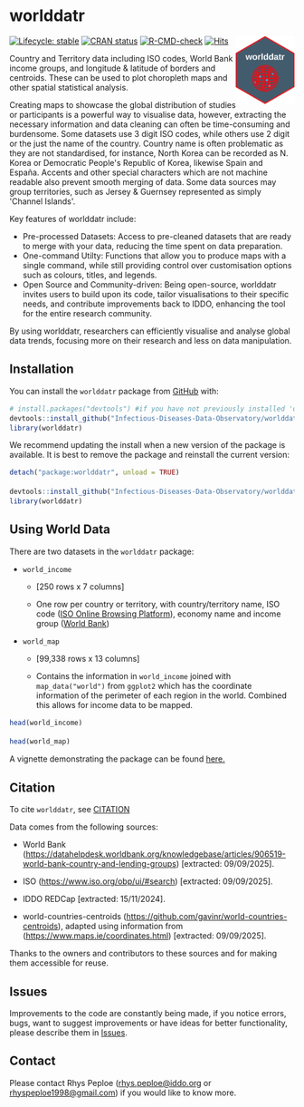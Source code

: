 # worlddatr

<!-- badges: start -->

<img src="man/figures/worlddatr_logo.png" align="right" height="120"/>

[![Lifecycle: stable](https://img.shields.io/badge/lifecycle-stable-green.svg)](https://lifecycle.r-lib.org/articles/stages.html#stable) 
[![CRAN status](https://www.r-pkg.org/badges/version/iddoverse)](https://CRAN.R-project.org/package=iddoverse) 
[![R-CMD-check](https://github.com/taxonomicallyinformedannotation/tima/actions/workflows/R-CMD-check.yaml/badge.svg)](https://github.com/taxonomicallyinformedannotation/tima/actions/workflows/R-CMD-check.yaml) 
[![Hits](https://hits.seeyoufarm.com/api/count/incr/badge.svg?url=https%3A%2F%2Finfectious-diseases-data-observatory.github.io%2Fworlddatr%2F&count_bg=%2314B1E7&title_bg=%23555555&icon=&icon_color=%23E7E7E7&title=hits&edge_flat=false)](https://hits.seeyoufarm.com)

<!-- badges: end -->

Country and Territory data including ISO codes, World Bank income groups, and longitude & latitude of borders and centroids. These can be used to plot choropleth maps and other spatial statistical analysis.

Creating maps to showcase the global distribution of studies or participants is a powerful way to visualise data, however, extracting the necessary information and data cleaning can often be time-consuming and burdensome. Some datasets use 3 digit ISO codes, while others use 2 digit or the just the name of the country. Country name is often problematic as they are not standardised, for instance, North Korea can be recorded as N. Korea or Democratic People's Republic of Korea, likewise Spain and España. Accents and other special characters which are not machine readable also prevent smooth merging of data. Some data sources may group territories, such as Jersey & Guernsey represented as simply 'Channel Islands'.

Key features of worlddatr include:

-   Pre-processed Datasets: Access to pre-cleaned datasets that are ready to merge with your data, reducing the time spent on data preparation.
-   One-command Utilty: Functions that allow you to produce maps with a single command, while still providing control over customisation options such as colours, titles, and legends.
-   Open Source and Community-driven: Being open-source, worlddatr invites users to build upon its code, tailor visualisations to their specific needs, and contribute improvements back to IDDO, enhancing the tool for the entire research community.

By using worlddatr, researchers can efficiently visualise and analyse global data trends, focusing more on their research and less on data manipulation.

## Installation

You can install the `worlddatr` package from [GitHub](https://github.com/Infectious-Diseases-Data-Observatory/worlddatr) with:

``` r
# install.packages("devtools") #if you have not previously installed 'devtools' on your machine
devtools::install_github("Infectious-Diseases-Data-Observatory/worlddatr", dependencies = TRUE, build_vignettes = TRUE)
library(worlddatr)
```

We recommend updating the install when a new version of the package is available. It is best to remove the package and reinstall the current version:

``` r
detach("package:worlddatr", unload = TRUE)

devtools::install_github("Infectious-Diseases-Data-Observatory/worlddatr", dependencies = TRUE, build_vignettes = TRUE)
library(worlddatr)
```

## Using World Data

There are two datasets in the `worlddatr` package:

-   `world_income`

    -   [250 rows x 7 columns]

    -   One row per country or territory, with country/territory name, ISO code ([ISO Online Browsing Platform](https://www.iso.org/obp/ui/#search)), economy name and income group ([World Bank](https://datahelpdesk.worldbank.org/knowledgebase/articles/906519-world-bank-country-and-lending-groups))

-   `world_map`

    -   [99,338 rows x 13 columns]

    -   Contains the information in `world_income` joined with `map_data("world")` from `ggplot2` which has the coordinate information of the perimeter of each region in the world. Combined this allows for income data to be mapped.

``` r
head(world_income)

head(world_map)
```

A vignette demonstrating the package can be found [here.](https://infectious-diseases-data-observatory.github.io/worlddatr/articles/worlddatr.html)

## Citation

To cite `worlddatr`, see [CITATION](https://github.com/Infectious-Diseases-Data-Observatory/worlddatr/blob/main/inst/CITATION)

Data comes from the following sources:

-   World Bank (<https://datahelpdesk.worldbank.org/knowledgebase/articles/906519-world-bank-country-and-lending-groups>) [extracted: 09/09/2025].

-   ISO (<https://www.iso.org/obp/ui/#search>) [extracted: 09/09/2025].

-   IDDO REDCap [extracted: 15/11/2024].

-   world-countries-centroids (<https://github.com/gavinr/world-countries-centroids>), adapted using information from (<https://www.maps.ie/coordinates.html>) [extracted: 09/09/2025].

Thanks to the owners and contributors to these sources and for making them accessible for reuse.

## Issues

Improvements to the code are constantly being made, if you notice errors, bugs, want to suggest improvements or have ideas for better functionality, please describe them in [Issues](https://github.com/Infectious-Diseases-Data-Observatory/worlddatr/issues).

## Contact

Please contact Rhys Peploe ([rhys.peploe\@iddo.org](mailto:rhys.peploe@iddo.org) or [rhyspeploe1998\@gmail.com](mailto:rhyspeploe1998@gmail.com)) if you would like to know more.

